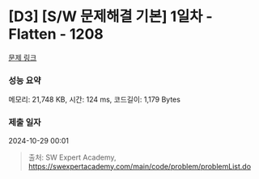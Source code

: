 # [D3] [S/W 문제해결 기본] 1일차 - Flatten - 1208 

[문제 링크](https://swexpertacademy.com/main/code/problem/problemDetail.do?contestProbId=AV139KOaABgCFAYh) 

### 성능 요약

메모리: 21,748 KB, 시간: 124 ms, 코드길이: 1,179 Bytes

### 제출 일자

2024-10-29 00:01



> 출처: SW Expert Academy, https://swexpertacademy.com/main/code/problem/problemList.do